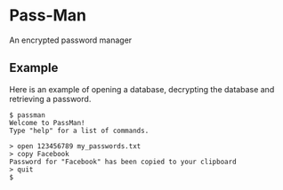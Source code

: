 # Pass-Man
An encrypted password manager

## Example
    
Here is an example of opening a database, decrypting the database and retrieving a password. 

    $ passman
    Welcome to PassMan!
    Type "help" for a list of commands.

    > open 123456789 my_passwords.txt
    > copy Facebook
    Password for "Facebook" has been copied to your clipboard
    > quit
    $
